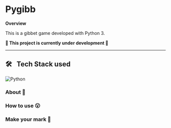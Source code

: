 # Pygibb

**Overview**

This is a gibbet game developed with Python 3.

**:construction: This project is currently under development :construction:**

---

## 🛠 &nbsp; Tech Stack used 
![Python](https://img.shields.io/badge/-Python-05122A?style=flat&logo=python)&nbsp;

### About :book:


### How to use :open_mouth:

### Make your mark :triangular_flag_on_post:      
